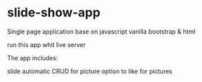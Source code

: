 # slide-show-app

Single page application base on javascript vanilla bootstrap & html

run this app whit live server

The app includes: 

slide automatic 
CRUD for picture 
option to like for pictures